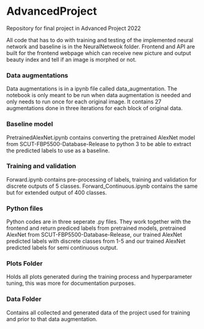 # AdvancedProject
Repository for final project in  Advanced Project 2022

All code that has to do with training and testing of the implemented neural network and baseline is in the NeuralNetweok folder. Frontend and API are built for the frontend webpage which can receive new picture and output beauty index and tell if an image is morphed or not.

### Data augmentations
Data augmentations is in a ipynb file called data_augmentation. The notebook is only meant to be run when data augmentation is needed and only needs to run once for each original image. It contains 27 augmentations done in three iterations for each block of original data.

### Baseline model
PretrainedAlexNet.ipynb contains converting the pretrained AlexNet model from SCUT-FBP5500-Database-Release to python 3 to be able to extract the predicted labels to use as a baseline. 

### Training and validation
Forward.ipynb contains pre-processing of labels, training and validation for discrete outputs of 5 classes. 
Forward_Continuous.ipynb contains the same but for extended output of 400 classes.

### Python files
Python codes are in three seperate .py files. They work together with the frontend and return prediced labels from pretrained models, pretrained AlexNet from SCUT-FBP5500-Database-Release, our trained AlexNet predicted labels with discrete classes from 1-5 and our trained AlexNet predicted labels for semi continuous output. 

### Plots Folder
Holds all plots generated during the training process and hyperparameter tuning, this was more for documentation purposes.

### Data Folder
Contains all collected and generated data of the project used for training and prior to that data augmentation.